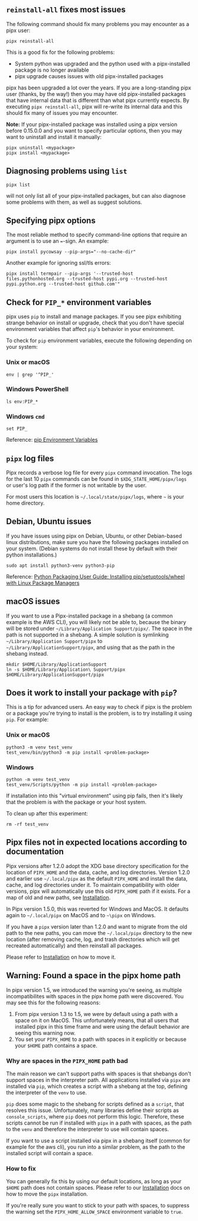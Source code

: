 ## `reinstall-all` fixes most issues

The following command should fix many problems you may encounter as a pipx user:

```
pipx reinstall-all
```

This is a good fix for the following problems:

- System python was upgraded and the python used with a pipx-installed package is no longer available
- pipx upgrade causes issues with old pipx-installed packages

pipx has been upgraded a lot over the years. If you are a long-standing pipx user (thanks, by the way!) then you may
have old pipx-installed packages that have internal data that is different than what pipx currently expects. By
executing `pipx reinstall-all`, pipx will re-write its internal data and this should fix many of issues you may
encounter.

**Note:** If your pipx-installed package was installed using a pipx version before 0.15.0.0 and you want to specify
particular options, then you may want to uninstall and install it manually:

```
pipx uninstall <mypackage>
pipx install <mypackage>
```

## Diagnosing problems using `list`

```
pipx list
```

will not only list all of your pipx-installed packages, but can also diagnose some problems with them, as well as
suggest solutions.

## Specifying pipx options

The most reliable method to specify command-line options that require an argument is to use an `=`-sign. An example:

```
pipx install pycowsay --pip-args="--no-cache-dir"
```

Another example for ignoring ssl/tls errors:

```
pipx install termpair --pip-args '--trusted-host files.pythonhosted.org --trusted-host pypi.org --trusted-host pypi.python.org --trusted-host github.com'"
```

## Check for `PIP_*` environment variables

pipx uses `pip` to install and manage packages. If you see pipx exhibiting strange behavior on install or upgrade, check
that you don't have special environment variables that affect `pip`'s behavior in your environment.

To check for `pip` environment variables, execute the following depending on your system:

### Unix or macOS

```
env | grep '^PIP_'
```

### Windows PowerShell

```
ls env:PIP_*
```

### Windows `cmd`

```
set PIP_
```

Reference: [pip Environment Variables](https://pip.pypa.io/en/stable/user_guide/#environment-variables)

## `pipx` log files

Pipx records a verbose log file for every `pipx` command invocation. The logs for the last 10 `pipx` commands can be
found in `$XDG_STATE_HOME/pipx/logs` or user's log path if the former is not writable by the user.

For most users this location is `~/.local/state/pipx/logs`, where `~` is your home directory.

## Debian, Ubuntu issues

If you have issues using pipx on Debian, Ubuntu, or other Debian-based linux distributions, make sure you have the
following packages installed on your system. (Debian systems do not install these by default with their python
installations.)

```
sudo apt install python3-venv python3-pip
```

Reference:
[Python Packaging User Guide: Installing pip/setuptools/wheel with Linux Package Managers](https://packaging.python.org/guides/installing-using-linux-tools)

## macOS issues

If you want to use a Pipx-installed package in a shebang (a common example is the AWS CLI),
you will likely not be able to, because the binary will be stored under `~/Library/Application Support/pipx/`.
The space in the path is not supported in a shebang. A simple solution is symlinking
`~/Library/Application Support/pipx` to `~/Library/ApplicationSupport/pipx`, and using that as the
path in the shebang instead.

```
mkdir $HOME/Library/ApplicationSupport
ln -s $HOME/Library/Application\ Support/pipx $HOME/Library/ApplicationSupport/pipx
```

## Does it work to install your package with `pip`?

This is a tip for advanced users. An easy way to check if pipx is the problem or a package you're trying to install is
the problem, is to try installing it using `pip`. For example:

### Unix or macOS

```
python3 -m venv test_venv
test_venv/bin/python3 -m pip install <problem-package>
```

### Windows

```
python -m venv test_venv
test_venv/Scripts/python -m pip install <problem-package>
```

If installation into this "virtual environment" using pip fails, then it's likely that the problem is with the package
or your host system.

To clean up after this experiment:

```
rm -rf test_venv
```

## Pipx files not in expected locations according to documentation

Pipx versions after 1.2.0 adopt the XDG base directory specification for the location of `PIPX_HOME` and the data,
cache, and log directories. Version 1.2.0 and earlier use `~/.local/pipx` as the default `PIPX_HOME` and install the
data, cache, and log directories under it. To maintain compatibility with older versions, pipx will automatically use
this old `PIPX_HOME` path if it exists. For a map of old and new paths, see
[Installation](installation.md#installation-options).

In Pipx version 1.5.0, this was reverted for Windows and MacOS. It defaults again to `~/.local/pipx` on MacOS and to
`~\pipx` on Windows.

If you have a `pipx` version later than 1.2.0 and want to migrate from the old path to the new paths, you can move the
`~/.local/pipx` directory to the new location (after removing cache, log, and trash directories which will get recreated
automatically) and then reinstall all packages.

Please refer to [Installation](installation.md#moving-your-pipx-installation) on how to move it.

## Warning: Found a space in the pipx home path

In pipx version 1.5, we introduced the warning you're seeing, as multiple incompatibilites with spaces in the pipx home path were discovered. You may see this for the following reasons:

1. From pipx version 1.3 to 1.5, we were by default using a path with a space on it on MacOS. This unfortunately means, that all users that installed pipx in this time frame and were using the default behavior are seeing this warning now.
2. You set your `PIPX_HOME` to a path with spaces in it explicitly or because your `$HOME` path contains a space.

### Why are spaces in the `PIPX_HOME` path bad

The main reason we can't support paths with spaces is that shebangs don't support spaces in the interpreter path. All applications installed via `pipx` are installed via `pip`, which creates a script with a shebang at the top, defining the interpreter of the `venv` to use.

`pip` does some magic to the shebang for scripts defined as a `script`, that resolves this issue. Unfortunately, many libraries define their scripts as `console_scripts`, where `pip` does not perform this logic. Therefore, these scripts cannot be run if installed with `pipx` in a path with spaces, as the path to the `venv` and therefore the interpreter to use will contain spaces.

If you want to use a script installed via pipx in a shebang itself (common for example for the aws cli), you run into a similar problem, as the path to the installed script will contain a space.

### How to fix

You can generally fix this by using our default locations, as long as your `$HOME` path does not contain spaces.
Please refer to our [Installation](installation.md#moving-your-pipx-installation) docs on how to move the `pipx` installation.

If you're really sure you want to stick to your path with spaces, to suppress the warning set the `PIPX_HOME_ALLOW_SPACE` environment variable to `true`.
